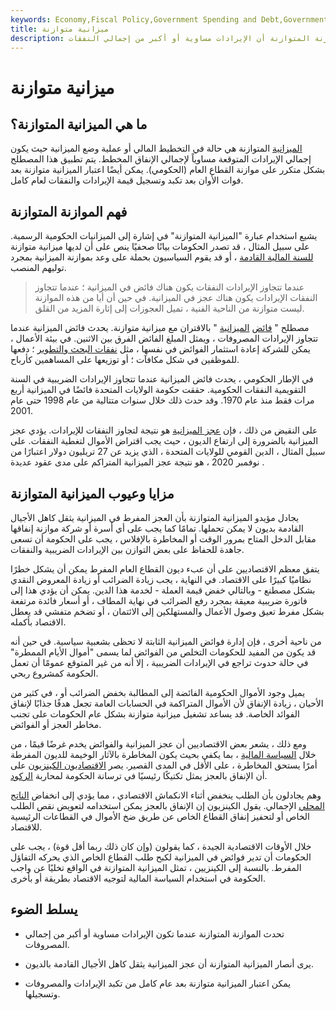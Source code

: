 ```yaml
---
keywords: Economy,Fiscal Policy,Government Spending and Debt,Government Spending
title: ميزانية متوازنة
description: في التخطيط المالي أو عملية وضع الميزانية ، تعني الموازنة المتوازنة أن الإيرادات مساوية أو أكبر من إجمالي النفقات.
---
```


# ميزانية متوازنة
## ما هي الميزانية المتوازنة؟

[الميزانية](/budget) المتوازنة هي حالة في التخطيط المالي أو عملية وضع الميزانية حيث يكون إجمالي الإيرادات المتوقعة مساوياً لإجمالي الإنفاق المخطط. يتم تطبيق هذا المصطلح بشكل متكرر على موازنة القطاع العام (الحكومي). يمكن أيضًا اعتبار الميزانية متوازنة بعد فوات الأوان بعد تكبد وتسجيل قيمة الإيرادات والنفقات لعام كامل.

## فهم الموازنة المتوازنة

يشيع استخدام عبارة "الميزانية المتوازنة" في إشارة إلى الميزانيات الحكومية الرسمية. على سبيل المثال ، قد تصدر الحكومات بيانًا صحفيًا ينص على أن لديها ميزانية متوازنة [للسنة المالية القادمة](/fiscalyear) ، أو قد يقوم السياسيون بحملة على وعد بموازنة الميزانية بمجرد توليهم المنصب.

> عندما تتجاوز الإيرادات النفقات يكون هناك فائض في الميزانية ؛ عندما تتجاوز النفقات الإيرادات يكون هناك عجز في الميزانية. في حين أن أيا من هذه الموازنة ليست متوازنة من الناحية الفنية ، تميل العجوزات إلى إثارة المزيد من القلق.

>

مصطلح " [فائض](/budget-surplus) [الميزانية](/budget-surplus) " بالاقتران مع ميزانية متوازنة. يحدث فائض الميزانية عندما تتجاوز الإيرادات المصروفات ، ويمثل المبلغ الفائض الفرق بين الاثنين. في بيئة الأعمال ، يمكن للشركة إعادة استثمار الفوائض في نفسها ، مثل [نفقات البحث والتطوير](/research-and-development-expenses) ؛ دفعها للموظفين في شكل مكافآت ؛ أو توزيعها على المساهمين كأرباح.

في الإطار الحكومي ، يحدث فائض الميزانية عندما تتجاوز الإيرادات الضريبية في السنة التقويمية النفقات الحكومية. حققت حكومة الولايات المتحدة فائضًا في الميزانية أربع مرات فقط منذ عام 1970. وقد حدث ذلك خلال سنوات متتالية من عام 1998 حتى عام 2001.

على النقيض من ذلك ، فإن [عجز الميزانية](/budget-deficit) هو نتيجة لتجاوز النفقات للإيرادات. يؤدي عجز الميزانية بالضرورة إلى ارتفاع الديون ، حيث يجب اقتراض الأموال لتغطية النفقات. على سبيل المثال ، الدين القومي للولايات المتحدة ، الذي يزيد عن 27 تريليون دولار اعتبارًا من نوفمبر 2020 ، هو نتيجة عجز الميزانية المتراكم على مدى عقود عديدة .

## مزايا وعيوب الميزانية المتوازنة

يجادل مؤيدو الميزانية المتوازنة بأن العجز المفرط في الميزانية يثقل كاهل الأجيال القادمة بديون لا يمكن تحملها. تمامًا كما يجب على أي أسرة أو شركة موازنة إنفاقها مقابل الدخل المتاح بمرور الوقت أو المخاطرة بالإفلاس ، يجب على الحكومة أن تسعى جاهدة للحفاظ على بعض التوازن بين الإيرادات الضريبية والنفقات.

يتفق معظم الاقتصاديين على أن عبء ديون القطاع العام المفرط يمكن أن يشكل خطرًا نظاميًا كبيرًا على الاقتصاد. في النهاية ، يجب زيادة الضرائب أو زيادة المعروض النقدي بشكل مصطنع - وبالتالي خفض قيمة العملة - لخدمة هذا الدين. يمكن أن يؤدي هذا إلى فاتورة ضريبية معيقة بمجرد رفع الضرائب في نهاية المطاف ، أو أسعار فائدة مرتفعة بشكل مفرط تعيق وصول الأعمال والمستهلكين إلى الائتمان ، أو تضخم متفشي قد يعطل الاقتصاد بأكمله.

من ناحية أخرى ، فإن إدارة فوائض الميزانية الثابتة لا تحظى بشعبية سياسية. في حين أنه قد يكون من المفيد للحكومات التخلص من الفوائض لما يسمى "أموال الأيام الممطرة" في حالة حدوث تراجع في الإيرادات الضريبية ، إلا أنه من غير المتوقع عمومًا أن تعمل الحكومة كمشروع ربحي.

يميل وجود الأموال الحكومية الفائضة إلى المطالبة بخفض الضرائب أو ، في كثير من الأحيان ، زيادة الإنفاق لأن الأموال المتراكمة في الحسابات العامة تجعل هدفًا جذابًا لإنفاق الفوائد الخاصة. قد يساعد تشغيل ميزانية متوازنة بشكل عام الحكومات على تجنب مخاطر العجز أو الفوائض.

ومع ذلك ، يشعر بعض الاقتصاديين أن عجز الميزانية والفوائض يخدم غرضًا قيمًا ، من خلال [السياسة المالية](/fiscalpolicy) ، بما يكفي بحيث يكون المخاطرة بالآثار الوخيمة للديون المفرطة أمرًا يستحق المخاطرة ، على الأقل في المدى القصير. يصر [الاقتصاديون الكينزيون](/keynesianeconomics) على أن الإنفاق بالعجز يمثل تكتيكًا رئيسيًا في ترسانة الحكومة لمحاربة [الركود](/recession).

وهم يجادلون بأن الطلب ينخفض أثناء الانكماش الاقتصادي ، مما يؤدي إلى انخفاض [الناتج](/gdp) [المحلي](/gdp) الإجمالي. يقول الكينزيون إن الإنفاق بالعجز يمكن استخدامه لتعويض نقص الطلب الخاص أو لتحفيز إنفاق القطاع الخاص عن طريق ضخ الأموال في القطاعات الرئيسية للاقتصاد.

خلال الأوقات الاقتصادية الجيدة ، كما يقولون (وإن كان ذلك ربما أقل قوة) ، يجب على الحكومات أن تدير فوائض في الميزانية لكبح طلب القطاع الخاص الذي يحركه التفاؤل المفرط. بالنسبة إلى الكينزيين ، تمثل الميزانية المتوازنة في الواقع تخليًا عن واجب الحكومة في استخدام السياسة المالية لتوجيه الاقتصاد بطريقة أو بأخرى.

## يسلط الضوء

- تحدث الموازنة المتوازنة عندما تكون الإيرادات مساوية أو أكبر من إجمالي المصروفات.

- يرى أنصار الميزانية المتوازنة أن عجز الميزانية يثقل كاهل الأجيال القادمة بالديون.

- يمكن اعتبار الميزانية متوازنة بعد عام كامل من تكبد الإيرادات والمصروفات وتسجيلها.

